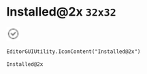 # Installed@2x `32x32`
<img src="/img/Installed.png" width=32 height=32>

``` CSharp
EditorGUIUtility.IconContent("Installed@2x")
```
```
Installed@2x
```
